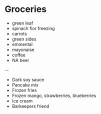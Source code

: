 # Groceries

- green leaf
- spinach fior freezing
- carrots
- green sides
- emmental
- mayonaise
- coffee
- NA beer

--

- Dark soy sauce
- Pancake mix
- Frozen fries
- Frozen mango, strawberries, blueberries
- Ice cream
- Barkeepers friend
